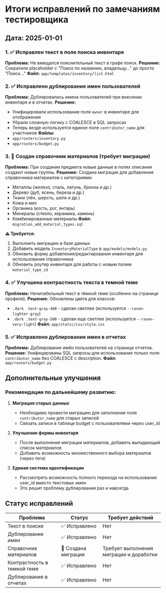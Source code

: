 # Итоги исправлений по замечаниям тестировщика

## Дата: 2025-01-01

### 1. ✅ Исправлен текст в поле поиска инвентаря
**Проблема:** Не вмещался пояснительный текст в графе поиск.
**Решение:** Сократили placeholder с "Поиск по названию, владельцу..." до просто "Поиск..."
**Файл:** `app/templates/inventory/list.html`

### 2. ✅ Исправлено дублирование имен пользователей
**Проблема:** Дублировались имена пользователей при внесении инвентаря и в отчетах.
**Решение:** 
- Унифицировали использование поля `owner` в инвентаре для отображения
- Убрали сложную логику с COALESCE в SQL запросах
- Теперь везде используется единое поле `contributor_name` для участников
**Файлы:** 
- `app/routers/inventory.py`
- `app/routers/budget.py`

### 3. 🔄 Создан справочник материалов (требует миграции)
**Проблема:** При создании предмета новые данные в полях описания создают новые группы.
**Решение:** Создана миграция для добавления справочника материалов с категориями:
- Металлы (железо, сталь, латунь, бронза и др.)
- Дерево (дуб, ясень, береза и др.)
- Ткани (лён, шерсть, шелк и др.)
- Кожа и мех
- Органика (кость, рог, янтарь)
- Минералы (стекло, керамика, камень)
- Комбинированные материалы
**Файл:** `migration_add_material_types.sql`

**⚠️ Требуется:**
1. Выполнить миграцию в базе данных
2. Добавить модель `InventoryMaterialType` в `app/models/models.py`
3. Обновить форму добавления/редактирования инвентаря для использования справочника
4. Обновить роутер инвентаря для работы с новым полем `material_type_id`

### 4. ✅ Улучшена контрастность текста в темной теме
**Проблема:** Нечитабельный текст в тёмной теме (особенно на странице профиля).
**Решение:** Обновлены цвета для классов:
- `.dark .text-gray-400` - сделан светлее (используется `--raven-lighter-gray`)
- `.dark .text-gray-500` - сделан еще светлее (используется `--raven-very-light`)
**Файл:** `app/static/css/style.css`

### 5. ✅ Исправлено дублирование имен в отчетах
**Проблема:** Дублирование имён пользователей на странице отчетов.
**Решение:** Унифицированы SQL запросы для использования только поля `contributor_name` без COALESCE с description.
**Файл:** `app/routers/budget.py`

## Дополнительные улучшения

### Рекомендации по дальнейшему развитию:

1. **Миграция старых данных**
   - Необходимо провести миграцию для заполнения поля `contributor_name` для старых записей
   - Связать записи в таблице budget с пользователями через user_id

2. **Улучшение формы инвентаря**
   - После выполнения миграции материалов, добавить выпадающий список материалов
   - Добавить возможность множественного выбора материалов (через теги)

3. **Единая система идентификации**
   - Рассмотреть возможность полного перехода на использование user_id вместо текстовых имен
   - Это решит проблему дублирования раз и навсегда

## Статус исправлений

| Проблема | Статус | Требует действий |
|----------|--------|------------------|
| Текст в поиске | ✅ Исправлено | Нет |
| Дублирование имен | ✅ Исправлено | Нет |
| Справочник материалов | 🔄 Создана миграция | Требует выполнения миграции и доработки |
| Контрастность в темной теме | ✅ Исправлено | Нет |
| Дублирование в отчетах | ✅ Исправлено | Нет | 